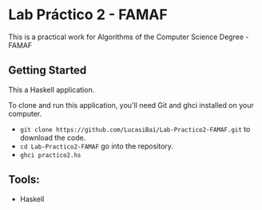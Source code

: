 # Lab Práctico 2 - FAMAF

This is a practical work for Algorithms of the Computer Science Degree - FAMAF 

## Getting Started

This a Haskell application.

To clone and run this application, you'll need Git and ghci installed on your computer.

- `git clone https://github.com/LucasiBai/Lab-Practico2-FAMAF.git` to download the code.
- `cd Lab-Practico2-FAMAF` go into the repository.
- `ghci practico2.hs`

## Tools:

- Haskell



